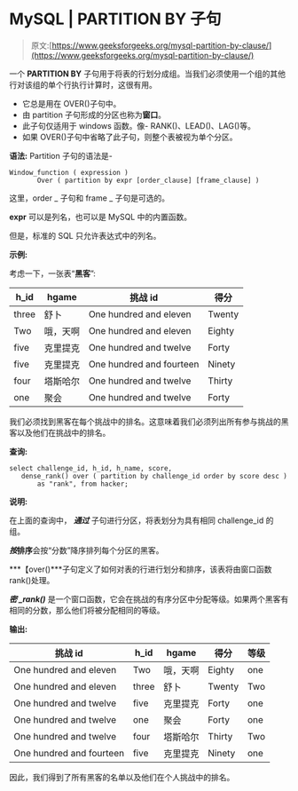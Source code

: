 # MySQL | PARTITION BY 子句

> 原文:[https://www.geeksforgeeks.org/mysql-partition-by-clause/](https://www.geeksforgeeks.org/mysql-partition-by-clause/)

一个 **PARTITION BY** 子句用于将表的行划分成组。当我们必须使用一个组的其他行对该组的单个行执行计算时，这很有用。

*   它总是用在 OVER()子句中。
*   由 partition 子句形成的分区也称为**窗口**。
*   此子句仅适用于 windows 函数。像- RANK()、LEAD()、LAG()等。
*   如果 OVER()子句中省略了此子句，则整个表被视为单个分区。

**语法:**
Partition 子句的语法是-

```
Window_function ( expression ) 
       Over ( partition by expr [order_clause] [frame_clause] ) 

```

这里，order _ 子句和 frame _ 子句是可选的。

**expr** 可以是列名，也可以是 MySQL 中的内置函数。

但是，标准的 SQL 只允许表达式中的列名。

**示例:**

考虑一下，一张表“**黑客**”:

<center>

| h_id | hgame | 挑战 id | 得分 |
| --- | --- | --- | --- |
| three | 舒卜 | One hundred and eleven | Twenty |
| Two | 哦，天啊 | One hundred and eleven | Eighty |
| five | 克里提克 | One hundred and twelve | Forty |
| five | 克里提克 | One hundred and fourteen | Ninety |
| four | 塔斯哈尔 | One hundred and twelve | Thirty |
| one | 聚会 | One hundred and twelve | Forty |

</center>

我们必须找到黑客在每个挑战中的排名。这意味着我们必须列出所有参与挑战的黑客以及他们在挑战中的排名。

**查询:**

```
select challenge_id, h_id, h_name, score, 
   dense_rank() over ( partition by challenge_id order by score desc ) 
       as "rank", from hacker;

```

**说明:**

在上面的查询中， ***通过*** 子句进行分区，将表划分为具有相同 challenge_id 的组。

***按*排序**会按“分数”降序排列每个分区的黑客。

***【over()***子句定义了如何对表的行进行划分和排序，该表将由窗口函数 rank()处理。

***密 _rank()*** 是一个窗口函数，它会在挑战的有序分区中分配等级。如果两个黑客有相同的分数，那么他们将被分配相同的等级。

**输出:**

<center>

| 挑战 id | h_id | hgame | 得分 | 等级 |
| --- | --- | --- | --- | --- |
| One hundred and eleven | Two | 哦，天啊 | Eighty | one |
| One hundred and eleven | three | 舒卜 | Twenty | Two |
| One hundred and twelve | five | 克里提克 | Forty | one |
| One hundred and twelve | one | 聚会 | Forty | one |
| One hundred and twelve | four | 塔斯哈尔 | Thirty | Two |
| One hundred and fourteen | five | 克里提克 | Ninety | one |

</center>

因此，我们得到了所有黑客的名单以及他们在个人挑战中的排名。